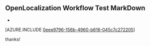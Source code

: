 ## OpenLocalization Workflow Test MarkDown
* 

[AZURE.INCLUDE [0eee9796-156b-4960-b616-045c7c272205](calleeMd1.md)]

 
thanks!